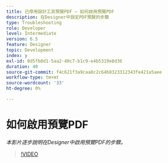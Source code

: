 ```yaml
---
title: 已停用設計工具預覽PDF — 如何啟用預覽PDF
description: 在Designer中設定PDF預覽的步驟
type: Troubleshooting
role: Developer
level: Intermediate
version: 6.5
feature: Designer
topic: Development
index: y
exl-id: 0d5fb8d1-5aa2-40c7-b1c9-e4b5319e8d36
duration: 40
source-git-commit: f4c621f3a9caa8c2c64b8323312343fe421a5aee
workflow-type: tm+mt
source-wordcount: '33'
ht-degree: 0%

---
```


# 如何啟用預覽PDF

*本影片逐步說明在Designer中啟用預覽PDF的步驟。*

>[!VIDEO](https://video.tv.adobe.com/v/335500?quality=12&learn=on)
